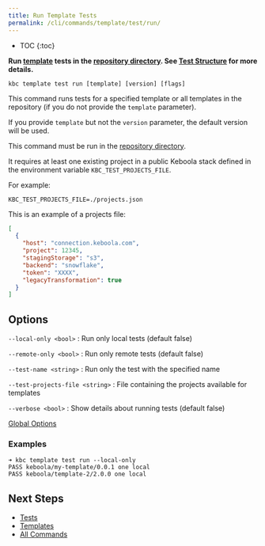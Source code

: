 ```yaml
---
title: Run Template Tests
permalink: /cli/commands/template/test/run/
---
```


* TOC
{:toc}

**Run [template](/cli/templates/structure/#template) tests in the [repository directory]((/cli/templates/structure/#repository)).
See [Test Structure](/cli/templates/tests/) for more details.**

```
kbc template test run [template] [version] [flags]
```

This command runs tests for a specified template or all templates in the repository (if you do not provide the `template` parameter).

If you provide `template` but not the `version` parameter, the default version will be used.

This command must be run in the [repository directory](/cli/templates/structure#repository).

It requires at least one existing project in a public Keboola stack defined in the environment variable `KBC_TEST_PROJECTS_FILE`. 

For example: 
```
KBC_TEST_PROJECTS_FILE=./projects.json
``` 

This is an example of a projects file:
```json
[
  {
    "host": "connection.keboola.com",
    "project": 12345,
    "stagingStorage": "s3",
    "backend": "snowflake",
    "token": "XXXX",
    "legacyTransformation": true
  }
]
```

## Options

`--local-only <bool>`
: Run only local tests (default false)

`--remote-only <bool>`
: Run only remote tests (default false)

`--test-name <string>`
: Run only the test with the specified name

`--test-projects-file <string>`
: File containing the projects available for templates

`--verbose <bool>`
: Show details about running tests (default false)


[Global Options](/cli/commands/#global-options)

### Examples

```
➜ kbc template test run --local-only
PASS keboola/my-template/0.0.1 one local
PASS keboola/template-2/2.0.0 one local
```

## Next Steps

- [Tests](/cli/templates/tests/)
- [Templates](/cli/templates/)
- [All Commands](/cli/commands/)
